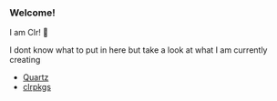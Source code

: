 ### Welcome!
I am Clr! 👋

I dont know what to put in here but take a look at what I am currently creating
- [Quartz](https://github.com/clr-cera/Quartz)
- [clrpkgs](https://github.com/clr-cera/clrpkgs)
